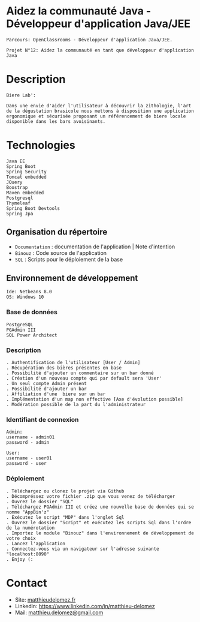 # Aidez la communauté Java - Développeur d'application Java/JEE

    Parcours: OpenClassrooms - Développeur d'application Java/JEE.
    
    Projet N°12: Aidez la communauté en tant que développeur d'application Java 
    
    
# Description

    Biere Lab': 
    
    Dans une envie d'aider l'utilisateur à découvrir la zithologie, l'art de la dégustation brasicole nous mettons à disposition une application ergonomique et sécurisée proposant un référencement de biere locale disponible dans les bars avoisinants. 

# Technologies
    
    Java EE
    Spring Boot
    Spring Security
    Tomcat embedded
    JQuery
    Boostrap
    Maven embedded
    Postgresql
    Thymeleaf
    Spring Boot Devtools
    Spring Jpa

## Organisation du répertoire

*   `Documentation` : documentation de l'application | Note d'intention
*   `Binouz` : Code source de l'application
*   `SQL` : Scripts pour le déploiement de la base



## Environnement de développement

    Ide: Netbeans 8.0
    OS: Windows 10


### Base de données

    PostgreSQL
    PGAdmin III
    SQL Power Architect

### Description

    . Authentification de l'utilisateur [User / Admin] 
    . Récupération des bières présentes en base
    . Possibilité d'ajouter un commentaire sur un bar donné
    . Création d'un nouveau compte qui par default sera 'User'
    . Un seul compte Admin présent
    . Possibilité d'ajouter un bar
    . Affiliation d'une  biere sur un bar
    . Implémentation d'un map non effective [Axe d'évolution possible]
    . Modération possible de la part du l'administrateur


### Identifiant de connexion

    Admin: 
    username - admin01
    password - admin

    User:
    username - user01
    password - user

    
### Déploiement
    
    . Téléchargez ou clonez le projet via Github
    . Décompréssez votre fichier .zip que vous venez de télécharger
    . Ouvrez le dossier "SQL"
    . Téléchargez PGAdmin III et créez une nouvelle base de données qui se nomme "AppBin'z"
    . Exécutez le script "MDP" dans l'onglet Sql
    . Ouvrez le dossier "Script" et exécutez les scripts Sql dans l'ordre de la numérotation
    . Importez le module "Binouz" dans l'environnement de développement de votre choix
    . Lancez l'application 
    . Connectez-vous via un navigateur sur l'adresse suivante "localhost:8090"
    . Enjoy (:
    
    

# Contact
 <ul>
  <li>
    Site: <a title="Site" href="http://www.matthieudelomez.fr">
     matthieudelomez.fr</a>
  </li>
  <li>
    Linkedin: <a title="Linkedin" href="https://www.linkedin.com/in/matthieu-delomez-8a46b9146/">
     https://www.linkedin.com/in/matthieu-delomez</a>
  </li>
  <li>
    Mail: <a title="mail" href="matthieu.delomez@gmail.com">
     matthieu.delomez@gmail.com</a>
  </li>
  </ul>
  <br>

  
